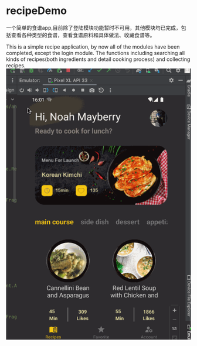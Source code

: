 # recipeDemo
一个简单的食谱app,目前除了登陆模块功能暂时不可用，其他模块均已完成，包括查看各种类型的食谱，查看食谱原料和具体做法、收藏食谱等。

This is a simple recipe application, by now all of the modules have been completed, except the login module. The functions including searching all kinds of recipes(both ingredients and detail cooking process) and collecting recipes.
![image](https://github.com/Mayberryqvq/recipeDemo/blob/master/recipe.gif)
